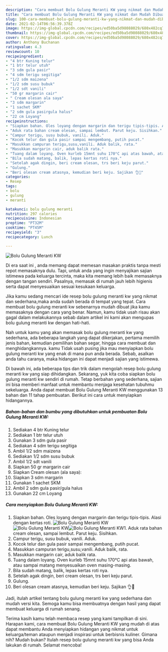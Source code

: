 ```yaml
---
description: "Cara membuat Bolu Gulung Meranti KW yang nikmat dan Mudah Dibuat"
title: "Cara membuat Bolu Gulung Meranti KW yang nikmat dan Mudah Dibuat"
slug: 100-cara-membuat-bolu-gulung-meranti-kw-yang-nikmat-dan-mudah-dibuat
date: 2021-02-14T06:56:39.378Z
image: https://img-global.cpcdn.com/recipes/ed50ba5d98088029/680x482cq70/bolu-gulung-meranti-kw-foto-resep-utama.jpg
thumbnail: https://img-global.cpcdn.com/recipes/ed50ba5d98088029/680x482cq70/bolu-gulung-meranti-kw-foto-resep-utama.jpg
cover: https://img-global.cpcdn.com/recipes/ed50ba5d98088029/680x482cq70/bolu-gulung-meranti-kw-foto-resep-utama.jpg
author: Anthony Buchanan
ratingvalue: 4.3
reviewcount: 10
recipeingredient:
- "4 btr Kuning telur"
- "1 btr telur utuh"
- "3 sdm gula pasir"
- "4 sdm terigu segitiga"
- "1/2 sdm maizena"
- "1/2 sdm susu bubuk"
- "1/2 sdt vanili"
- "50 gr margarin cair"
- " Cream olesan ala saya"
- "3 sdm margarin"
- "1 sachet SKM"
- "2 sdm gula pasirgula halus"
- "22 cm Loyang"
recipeinstructions:
- "Siapkan bahan. Oles loyang dengan margarin dan terigu tipis-tipis. Alasi dengan kertas roti."
- "Aduk rata bahan cream olesan, sampai lembut. Parut keju. Sisihkan."
- "Campur terigu, susu bubuk, vanili. Aduk."
- "Kocok telur dan gula pasir sampai mengembang, putih pucat."
- "Masukkan campuran terigu,susu,vanili. Aduk balik, rata."
- "Masukkan margarin cair, aduk balik rata."
- "Tuang dalam loyang. Oven kurleb 15mnt suhu 170°C api atas bawah, atau sampai matang menyesuaikan oven masing-masing."
- "Bila sudah matang, balik, lepas kertas roti nya."
- "Setelah agak dingin, beri cream olesan, trs beri keju parut."
- "Gulung."
- "Beri olesan cream atasnya, kemudian beri keju. Sajikan 👌🤗"
categories:
- Resep
tags:
- bolu
- gulung
- meranti

katakunci: bolu gulung meranti 
nutrition: 297 calories
recipecuisine: Indonesian
preptime: "PT32M"
cooktime: "PT45M"
recipeyield: "3"
recipecategory: Lunch

---
```



![Bolu Gulung Meranti KW](https://img-global.cpcdn.com/recipes/ed50ba5d98088029/680x482cq70/bolu-gulung-meranti-kw-foto-resep-utama.jpg)

Di era  saat ini , anda memang dapat memesan masakan praktis tanpa mesti repot memasaknya dulu. Tapi, untuk anda yang ingin menyajikan sajian istimewa pada keluarga tercinta, maka kita memang lebih baik memasaknya dengan tangan sendiri. Pasalnya, memasak di rumah jauh lebih higienis serta dapat menyesuaikan sesuai kesukaan keluarga.

Jika kamu sedang mencari ide resep bolu gulung meranti kw yang nikmat dan sederhana,maka anda sudah berada di tempat yang tepat. Cara membuat bolu gulung meranti kw  sebenarnya mudah dibuat jika kamu memasaknya dengan cara yang benar. Namun, kamu tidak usah risau akan gagal dalam melakukannya 
sebab dalam artikel ini kami akan mengupas bolu gulung meranti kw dengan hati-hati.  



Nah untuk kamu yang akan memasak bolu gulung meranti kw yang sederhana, ada beberapa langkah yang dapat dikerjakan, pertama memilih jenis bahan, kemudian pemilihan bahan segar, hingga cara membuat dan menghidangkannya. kamu Tidak usah pusing jika mau menyiapkan bolu gulung meranti kw yang enak di mana pun anda berada. Sebab, asalkan anda  tahu caranya, maka hidangan ini dapat menjadi sajian yang istimewa.

Di bawah ini, ada beberapa tips dan trik dalam mengolah resep bolu gulung meranti kw yang siap dihidangkan. Sekarang, yuk kita coba siapkan bolu gulung meranti kw sendiri di rumah. Tetap berbahan yang sederhana, sajian ini bisa memberi manfaat untuk membantu menjaga kesehatan tubuhmu sekeluarga. Anda dapat membuat Bolu Gulung Meranti KW menggunakan 13 bahan dan 11 tahap pembuatan. Berikut ini cara untuk menyiapkan hidangannya.

<!--inarticleads1-->

##### Bahan-bahan dan bumbu yang dibutuhkan untuk pembuatan Bolu Gulung Meranti KW:

1. Sediakan 4 btr Kuning telur
1. Sediakan 1 btr telur utuh
1. Gunakan 3 sdm gula pasir
1. Sediakan 4 sdm terigu segitiga
1. Ambil 1/2 sdm maizena
1. Sediakan 1/2 sdm susu bubuk
1. Ambil 1/2 sdt vanili
1. Siapkan 50 gr margarin cair
1. Siapkan  Cream olesan (ala saya):
1. Siapkan 3 sdm margarin
1. Gunakan 1 sachet SKM
1. Ambil 2 sdm gula pasir/gula halus
1. Gunakan 22 cm Loyang




<!--inarticleads2-->

##### Cara menyiapkan Bolu Gulung Meranti KW:

1. Siapkan bahan. Oles loyang dengan margarin dan terigu tipis-tipis. Alasi dengan kertas roti.
<img src="https://img-global.cpcdn.com/steps/7b6c3f3abde5dd12/160x128cq70/bolu-gulung-meranti-kw-langkah-memasak-1-foto.jpg" alt="Bolu Gulung Meranti KW"><img src="https://img-global.cpcdn.com/steps/c7ef3a8f1d43503e/160x128cq70/bolu-gulung-meranti-kw-langkah-memasak-1-foto.jpg" alt="Bolu Gulung Meranti KW"><img src="https://img-global.cpcdn.com/steps/6d2f268bb172e471/160x128cq70/bolu-gulung-meranti-kw-langkah-memasak-1-foto.jpg" alt="Bolu Gulung Meranti KW">1. Aduk rata bahan cream olesan, sampai lembut. Parut keju. Sisihkan.
1. Campur terigu, susu bubuk, vanili. Aduk.
1. Kocok telur dan gula pasir sampai mengembang, putih pucat.
1. Masukkan campuran terigu,susu,vanili. Aduk balik, rata.
1. Masukkan margarin cair, aduk balik rata.
1. Tuang dalam loyang. Oven kurleb 15mnt suhu 170°C api atas bawah, atau sampai matang menyesuaikan oven masing-masing.
1. Bila sudah matang, balik, lepas kertas roti nya.
1. Setelah agak dingin, beri cream olesan, trs beri keju parut.
1. Gulung.
1. Beri olesan cream atasnya, kemudian beri keju. Sajikan 👌🤗




Jadi, itulah artikel tentang  bolu gulung meranti kw  yang sederhana dan mudah versi kita. Semoga kamu bisa membuatnya dengan hasil yang dapat membuat keluarga di rumah senang. 

Terima kasih kamu telah membaca resep yang kami tampilkan di sini. Harapan kami, cara membuat  Bolu Gulung Meranti KW yang mudah di atas dapat membantu Anda menyiapkan hidangan yang nikmat untuk keluarga/teman ataupun menjadi inspirasi untuk berbisnis kuliner. Gimana nih? Mudah bukan? Itulah resep bolu gulung meranti kw yang bisa Anda lakukan di rumah. Selamat mencoba!

